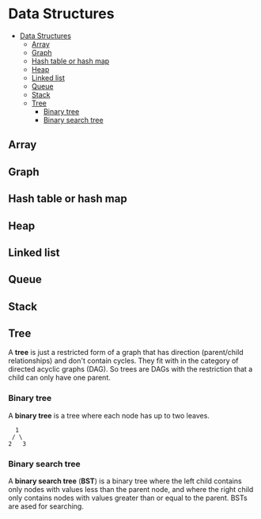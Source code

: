 # Data Structures

- [Data Structures](#data-structures)
  - [Array](#array)
  - [Graph](#graph)
  - [Hash table or hash map](#hash-table-or-hash-map)
  - [Heap](#heap)
  - [Linked list](#linked-list)
  - [Queue](#queue)
  - [Stack](#stack)
  - [Tree](#tree)
    - [Binary tree](#binary-tree)
    - [Binary search tree](#binary-search-tree)

## Array

## Graph

## Hash table or hash map

## Heap

## Linked list

## Queue

## Stack

## Tree

A **tree** is just a restricted form of a graph that has direction (parent/child relationships) and don't contain cycles. They fit with in the category of directed acyclic graphs (DAG). So trees are DAGs with the restriction that a child can only have one parent.

### Binary tree

A **binary tree** is a tree where each node has up to two leaves.

```text
  1
 / \
2   3
```

### Binary search tree

A **binary search tree** (**BST**) is a binary tree where the left child contains only nodes with values less than the parent node, and where the right child only contains nodes with values greater than or equal to the parent. BSTs are ased for searching.
